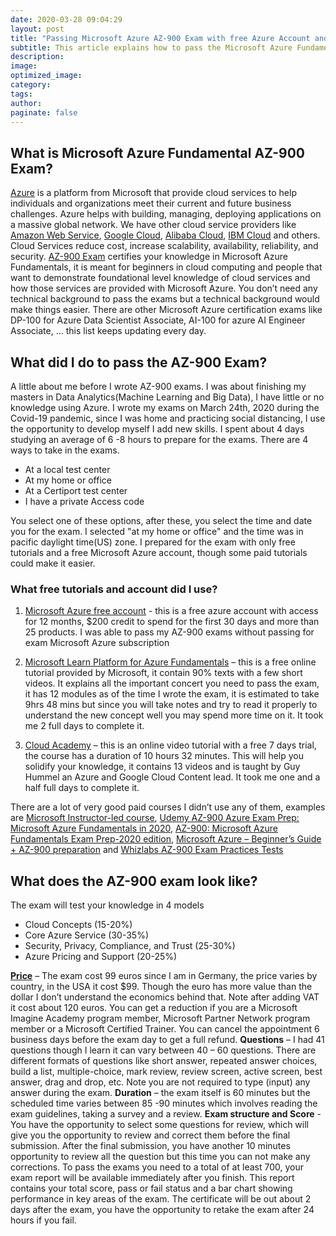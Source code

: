 ```yaml
---
date: 2020-03-28 09:04:29
layout: post
title: "Passing Microsoft Azure AZ-900 Exam with free Azure Account and Tutorials"
subtitle: This article explains how to pass the Microsoft Azure Fundamentals Certification AZ-900 Exam without paying for tutorials and Microsoft Azure Account.
description: 
image:
optimized_image:
category: 
tags:
author:
paginate: false
---
```


## What is Microsoft Azure Fundamental AZ-900 Exam?

[Azure](https://docs.microsoft.com/en-us/learn/modules/welcome-to-azure/2-what-is-azure) is a platform from Microsoft that provide cloud services to help individuals and organizations meet their current and future business challenges. Azure helps with building, managing, deploying applications on a massive global network. We have other cloud service providers like [Amazon Web Service](https://aws.amazon.com/), [Google Cloud](https://aws.amazon.com/), [Alibaba Cloud](https://eu.alibabacloud.com/), [IBM Cloud](https://www.ibm.com/cloud) and others. Cloud Services reduce cost, increase scalability, availability, reliability, and security.
[AZ-900 Exam](https://docs.microsoft.com/en-us/learn/certifications/exams/az-900) certifies your knowledge in Microsoft Azure Fundamentals, it is meant for beginners in cloud computing and people that want to demonstrate foundational level knowledge of cloud services and how those services are provided with Microsoft Azure. You don’t need any technical background to pass the exams but a technical background would make things easier. There are other Microsoft Azure certification exams like DP-100 for Azure Data Scientist Associate, AI-100 for azure AI Engineer Associate, … this list keeps updating every day.


## What did I do to pass the AZ-900 Exam?

A little about me before I wrote AZ-900 exams. I was about finishing my masters in Data Analytics(Machine Learning and Big Data), I have little or no knowledge using Azure. I wrote my exams on March 24th, 2020 during the Covid-19 pandemic, since I was home and practicing social distancing, I use the opportunity to develop myself I add new skills.
I spent about 4 days studying an average of 6 -8 hours to prepare for the exams. There are 4 ways to take in the exams.
* At a local test center
* At my home or office
* At a Certiport test center
* I have a private Access code

You select one of these options, after these, you select the time and date you for the exam. I selected "at my home or office" and the time was in pacific daylight time(US) zone. I prepared for the exam with only free tutorials and a free Microsoft Azure account, though some paid tutorials could make it easier. 
 
### What free tutorials and account did I use?


1. [Microsoft Azure free account](https://azure.microsoft.com/free.) - this is a free azure account with access for 12 months, $200 credit to spend for the first 30 days and more than 25 products. I was able to pass my AZ-900 exams without passing for exam Microsoft Azure subscription

2. [Microsoft Learn Platform for Azure Fundamentals](https://docs.microsoft.com/en-us/learn/paths/azure-fundamentals/) – this is a free online tutorial provided by Microsoft, it contain 90% texts with a few short videos. It explains all the important concert you need to pass the exam, it has 12 modules as of the time I wrote the exam, it is estimated to take 9hrs 48 mins but since you will take notes and try to read it properly to understand the new concept well you may spend more time on it. It took me 2 full days to complete it.  
 
3. [Cloud Academy](https://cloudacademy.com/learning-paths/az-900-exam-preparation-microsoft-azure-fundamentals-524/) – this is an online video tutorial with a free 7 days trial, the course has a duration of 10 hours 32 minutes. This will help you solidify your knowledge, it contains 13 videos and is taught by Guy Hummel an Azure and Google Cloud Content lead. It took me one and a half full days to complete it. 
 
There are a lot of very good paid courses I didn’t use any of them, examples are [Microsoft Instructor-led course](https://docs.microsoft.com/en-us/learn/certifications/courses/az-900t01), [Udemy AZ-900 Azure Exam Prep: Microsoft Azure Fundamentals in 2020](https://www.udemy.com/course/az-900-azure-exam-prep-understanding-cloud-concepts/), [AZ-900: Microsoft Azure Fundamentals Exam Prep-2020 edition](https://www.udemy.com/course/az900-azure/), [Microsoft Azure – Beginner’s Guide + AZ-900 preparation](https://www.udemy.com/course/microsoft-azure-beginners-guide/) and
 [Whizlabs AZ-900 Exam Practices Tests](https://www.whizlabs.com/login/)
 
 
## What does the AZ-900 exam look like?
The exam will test your knowledge in 4 models
* Cloud Concepts (15-20%)
* Core Azure Service (30-35%)
* Security, Privacy, Compliance, and Trust (25-30%)
* Azure Pricing and Support (20-25%)

[**Price**](https://docs.microsoft.com/en-us/learn/certifications/exams/az-900) – The exam cost 99 euros since I am in Germany, the price varies by country, in the USA it cost $99. Though the euro has more value than the dollar I don’t understand the economics behind that. Note after adding VAT it cost about 120 euros. You can get a reduction if you are a Microsoft Imagine Academy program member, Microsoft Partner Network program member or a Microsoft Certified Trainer. You can cancel the appointment 6 business days before the exam day to get a full refund.
**Questions** – I had 41 questions though I learn it can vary between 40 – 60 questions. There are different formats of questions like short answer, repeated answer choices, build a list, multiple-choice, mark review, review screen, active screen, best answer, drag and drop, etc. Note you are not required to type (input) any answer during the exam.
**Duration** – the exam itself is 60 minutes but the scheduled time varies between 85 -90 minutes which involves reading the exam guidelines, taking a survey and a review.
**Exam structure and Score** - You have the opportunity to select some questions for review, which will give you the opportunity to review and correct them before the final submission. After the final submission, you have another 10 minutes opportunity to review all the question but this time you can not make any corrections. To pass the exams you need to a total of at least 700, your exam report will be available immediately after you finish. This report contains your total score, pass or fail status and a bar chart showing performance in key areas of the exam. The certificate will be out about 2 days after the exam, you have the opportunity to retake the exam after 24 hours if you fail.

